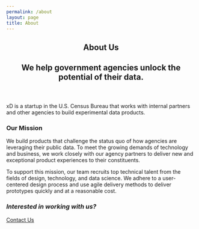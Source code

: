 ```yaml
---
permalink: /about
layout: page
title: About
---
```

<section>
  <header>
    <h1>About Us</h1>
    <h2 class="page-subtitle">
      We help government agencies unlock the potential of their data.
    </h2>
  </header>
  <p>
    xD is a startup in the U.S. Census Bureau that works with internal
    partners and other agencies to build experimental data products.
  </p>
  <h3>Our Mission</h3>
  <p>
    We build products that challenge the status quo of how agencies are
    leveraging their public data. To meet the growing demands of technology and
    business, we work closely with our agency partners to deliver new and
    exceptional product experiences to their constituents.
  </p>
  <p>
    To support this mission, our team recruits top technical talent from the
    fields of design, technology, and data science. We adhere to a user-centered
    design process and use agile delivery methods to deliver prototypes quickly
    and at a reasonable cost.
  </p>
  <h3>
    <em>Interested in working with us?</em>
  </h3>
  <a class="page-cta" href="mailto:hello@xd.gov">Contact Us</a>
</section>
